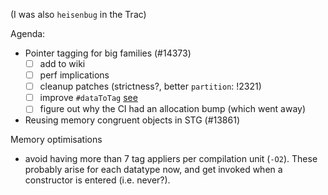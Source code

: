 (I was also `heisenbug` in the Trac)

Agenda:

- Pointer tagging for big families (#14373)
  - [ ] add to wiki
  - [ ] perf implications
  - [ ] cleanup patches (strictness?, better `partition`: !2321)
  - [ ] improve `#dataToTag` [see](https://gitlab.haskell.org/ghc/ghc/commit/ac977688523e5d77eb6f041f043552410b0c21da#note_241836)
  - [ ] figure out why the CI had an allocation bump (which went away)
- Reusing memory congruent objects in STG (#13861)

Memory optimisations
- avoid having more than 7 tag appliers per compilation unit (`-O2`). These probably arise for each datatype now, and get invoked when a constructor is entered (i.e. never?). 